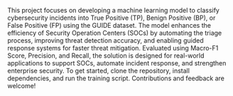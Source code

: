 This project focuses on developing a machine learning model to classify cybersecurity incidents into True Positive (TP), Benign Positive (BP), or False Positive (FP) using the GUIDE dataset. The model enhances the efficiency of Security Operation Centers (SOCs) by automating the triage process, improving threat detection accuracy, and enabling guided response systems for faster threat mitigation. Evaluated using Macro-F1 Score, Precision, and Recall, the solution is designed for real-world applications to support SOCs, automate incident response, and strengthen enterprise security. To get started, clone the repository, install dependencies, and run the training script. Contributions and feedback are welcome!
